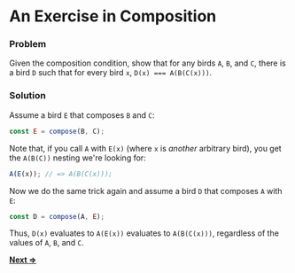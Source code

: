 # An Exercise in Composition

### Problem
Given the composition condition, show that for any birds `A`, `B`, and `C`, there is a bird `D` such that for every bird `x`, `D(x) === A(B(C(x)))`.

### Solution
Assume a bird `E` that composes `B` and `C`:
```js
const E = compose(B, C);
```
Note that, if you call `A` with `E(x)` (where `x` is _another_ arbitrary bird), you get the `A(B(C))` nesting we're looking for:
```js
A(E(x)); // => A(B(C(x)));
```
Now we do the same trick again and assume a bird `D` that composes `A` with `E`:
```js
const D = compose(A, E);
```
Thus, `D(x)` evaluates to `A(E(x))` evaluates to `A(B(C(x)))`, regardless of the values of `A`, `B`, and `C`.

[**Next =>**](../6/README.md)
